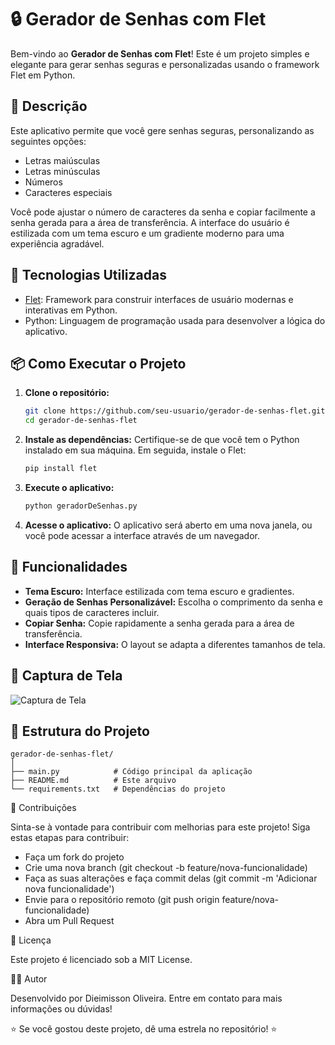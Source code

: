 # 🔒 Gerador de Senhas com Flet

Bem-vindo ao **Gerador de Senhas com Flet**! Este é um projeto simples e elegante para gerar senhas seguras e personalizadas usando o framework Flet em Python.

## 📝 Descrição

Este aplicativo permite que você gere senhas seguras, personalizando as seguintes opções:
- Letras maiúsculas
- Letras minúsculas
- Números
- Caracteres especiais

Você pode ajustar o número de caracteres da senha e copiar facilmente a senha gerada para a área de transferência. A interface do usuário é estilizada com um tema escuro e um gradiente moderno para uma experiência agradável.

## 🚀 Tecnologias Utilizadas

- [Flet](https://flet.dev): Framework para construir interfaces de usuário modernas e interativas em Python.
- Python: Linguagem de programação usada para desenvolver a lógica do aplicativo.

## 📦 Como Executar o Projeto

1. **Clone o repositório:**
    ```bash
    git clone https://github.com/seu-usuario/gerador-de-senhas-flet.git
    cd gerador-de-senhas-flet
    ```

2. **Instale as dependências:**
    Certifique-se de que você tem o Python instalado em sua máquina. Em seguida, instale o Flet:
    ```bash
    pip install flet
    ```

3. **Execute o aplicativo:**
    ```bash
    python geradorDeSenhas.py
    ```

4. **Acesse o aplicativo:**
    O aplicativo será aberto em uma nova janela, ou você pode acessar a interface através de um navegador.

## 🌟 Funcionalidades

- **Tema Escuro:** Interface estilizada com tema escuro e gradientes.
- **Geração de Senhas Personalizável:** Escolha o comprimento da senha e quais tipos de caracteres incluir.
- **Copiar Senha:** Copie rapidamente a senha gerada para a área de transferência.
- **Interface Responsiva:** O layout se adapta a diferentes tamanhos de tela.

## 📸 Captura de Tela

![Captura de Tela](screenshot.png)

## 📂 Estrutura do Projeto

```plaintext
gerador-de-senhas-flet/
│
├── main.py            # Código principal da aplicação
├── README.md          # Este arquivo
└── requirements.txt   # Dependências do projeto
```

🔄 Contribuições

Sinta-se à vontade para contribuir com melhorias para este projeto! Siga estas etapas para contribuir:

- Faça um fork do projeto
- Crie uma nova branch (git checkout -b feature/nova-funcionalidade)
- Faça as suas alterações e faça commit delas (git commit -m 'Adicionar nova funcionalidade')
- Envie para o repositório remoto (git push origin feature/nova-funcionalidade)
- Abra um Pull Request

📃 Licença

Este projeto é licenciado sob a MIT License.


🧑‍💻 Autor

Desenvolvido por Dieimisson Oliveira. Entre em contato para mais informações ou dúvidas!


⭐ Se você gostou deste projeto, dê uma estrela no repositório! ⭐
